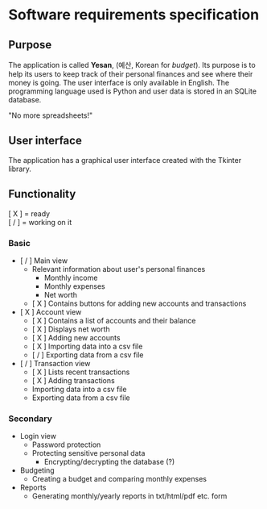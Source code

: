 # Software requirements specification

## Purpose

The application is called **Yesan**, (예산, Korean for *budget*). Its purpose is to help its users to keep track of their personal finances and see where their money is going. The user interface is only available in English. The programming language used is Python and user data is stored in an SQLite database.

"No more spreadsheets!"

## User interface

The application has a graphical user interface created with the Tkinter library.

## Functionality

[ X ] = ready  
[ / ] = working on it

### Basic

- [ / ] Main view
  - Relevant information about user's personal finances
    - Monthly income
    - Monthly expenses
    - Net worth
  - [ X ] Contains buttons for adding new accounts and transactions
- [ X ] Account view
  - [ X ] Contains a list of accounts and their balance
  - [ X ] Displays net worth
  - [ X ] Adding new accounts
  - [ X ] Importing data into a csv file
  - [ / ] Exporting data from a csv file
- [ / ] Transaction view
  - [ X ] Lists recent transactions
  - [ X ] Adding transactions
  - Importing data into a csv file
  - Exporting data from a csv file

### Secondary

- Login view
  - Password protection
  - Protecting sensitive personal data
    - Encrypting/decrypting the database (?)
- Budgeting
  - Creating a budget and comparing monthly expenses
- Reports
  - Generating monthly/yearly reports in txt/html/pdf etc. form
